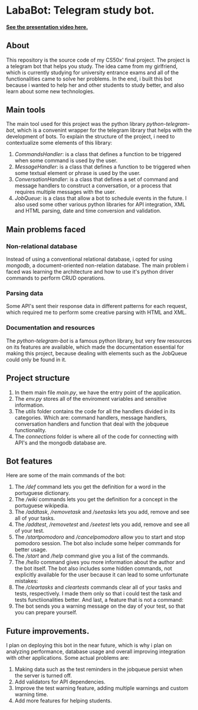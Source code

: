 # LabaBot: Telegram study bot.

#### <a href="https://www.youtube.com/watch?v=KIISj27Uc4A">See the presentation video here.</a>

## About

This repository is the source code of my CS50x' final project. The project is a telegram bot that helps you study. The idea came from my girlfriend, which is currently studying for university entrance exams and all of the functionalities came to solve her problems. In the end, i built this bot because i wanted to help her and other students to study better, and also learn about some new technologies.

## Main tools

The main tool used for this project was the python library _python-telegram-bot_, which is a convenint wrapper for the telegram library that helps with the development of bots. To explain the structure of the project, i need to contextualize some elements of this library:
1. _CommandsHandler_: is a class that defines a function to be triggered when some command is used by the user.
2. _MessageHandler_: is a class that defines a function to be triggered when some textual element or phrase is used by the user.
3. _ConversationHandler_: is a class that defines a set of command and message handlers to construct a conversation, or a process that requires multiple messages with the user.
4. _JobQueue_: is a class that allow a bot to schedule events in the future. 
I also used some other various python libraries for API integration, XML and HTML parsing, date and time conversion and validation.

## Main problems faced

### Non-relational database

Instead of using a conventional relational database, i opted for using _mongodb_, a document-oriented non-relation database. The main problem i faced was learning the architecture and how to use it's python driver commands to perform CRUD operations.

### Parsing data

Some API's sent their response data in different patterns for each request, which required me to perform some creative parsing with HTML and XML.

### Documentation and resources

The _python-telegram-bot_ is a famous python library, but very few resources on its features are available, which made the documentation essential for making this project, because dealing with elements such as the JobQueue could only be found in it.

## Project structure

1. In them main file _main.py_, we have the entry point of the application.
2. The _env.py_ stores all of the enviroment variables and sensitive information.
3. The _utils_ folder contains the code for all the handlers divided in its categories. Which are: command handlers, message handlers, conversation handlers and function that deal with the jobqueue functionality.
4. The _connections_ folder is where all of the code for connecting with API's and the mongodb database are.

## Bot features

Here are some of the main commands of the bot:
1. The _/def_ command lets you get the definition for a word in the portuguese dictionary.
2. The _/wiki_ commands lets you get the definition for a concept in the portuguese wikipedia.
3. The _/addtask_, _/removetask_ and _/seetasks_ lets you add, remove and see all of your tasks.
4. The _/addtest_, _/removetest_ and _/seetest_ lets you add, remove and see all of your test.
5. The _/startpomodoro_ and _/cancelpomodoro_ allow you to start and stop pomodoro session.
The bot also include some helper commands for better usage.
1. The _/start_ and _/help_ command give you a list of the commands.
2. The _/hello_ command gives you more information about the author and the bot itself.
The bot also includes some hidden commands, not explicitly available for the user because it can lead to some unfortunate mistakes:
1. The _/cleartasks_ and _cleartests_ commands clear all of your tasks and tests, respectively. I made them only so that i could test the task and tests functiionalities better.
And last, a feature that is not a command:
1. The bot sends you a warning message on the day of your test, so that you can prepare yourself.

## Future improvements.

I plan on deploying this bot in the near future, which is why i plan on analyzing performance, database usage and overall improving integration with other applications. Some actual problems are:
1. Making data such as the test reminders in the jobqueue persist when the server is turned off.
2. Add validators for API dependencies.
3. Improve the test warning feature, adding multiple warnings and custom warning time.
3. Add more features for helping students.
